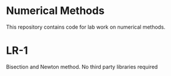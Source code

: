 # Numerical Methods
This repository contains code for lab work on numerical methods.


# LR-1
Bisection and Newton method.
No third party libraries required
